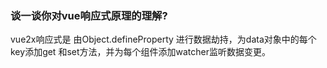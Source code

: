 ### 谈一谈你对vue响应式原理的理解?

vue2x响应式是 由Object.defineProperty 进行数据劫持，为data对象中的每个key添加get 和set方法，并为每个组件添加watcher监听数据变更。